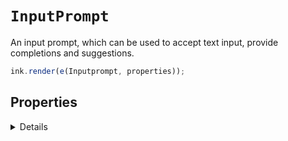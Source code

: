 # `InputPrompt`

An input prompt, which can be used to accept text input, provide completions and suggestions.

```js
ink.render(e(Inputprompt, properties));
```

## Properties

<details>

### initialText
Type : `string`

Set an initial input string.

### placeholder
Type : `string`

Set a placeholder string that appears when input is empty.

### completions
Type : `Array<string>`

Array of string completions that display inline at the end of input as you type.

### complete
Type : `function(input : string, lastWord : string, cursor : number, completions : Array<String>) : string`

Custom complete function. Returns a string match.

### multiline
Type : `boolean`

Allow user to insert a newline using cursorDown on last line. Default `false`.

Initial input and copy-pasted input can still include newlines.

### disableNewLines
Type : `boolean`

If multiline is `false`, disable newlines in input. This enforces no newlines in initial input and copy pasted input. Default `false`.

### newlineOnDown
Type : `boolean`

If multiline is `true`, disable newlines on cursor down. Useful if mapping newline to a specific key, see the [editor prompt](/examples/components/editor-prompt) example.

### accentColor
Type : `string`

The accent colour, a string recognized by ink and chalk. Default: `cyan`.

### footer
Type : `boolean`

To display a footer. Default: `false`.

### footerMessage
Type : `string` | `React.element`

Message to display in footer, or, if you supply a custom element, this overwrites the default footer.

### header
Type : `string` | `React.element`

Single line of text to display above input, or, a custom element.

</details>